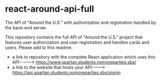 # react-around-api-full
The API of "Around the U.S." with authorization and registration handled by the back-end server.

This repository contains the full API of "Around the U.S." project that features user authorization and user registration and handles cards and users. Please add to this readme:
* a link to repository with the complete React application which uses this API-----> https://www.spartan.students.nomoreparties.sbs/
* a link to the website that hosts your API----> https://api.spartan.students.nomoreparties.sbs/signin
